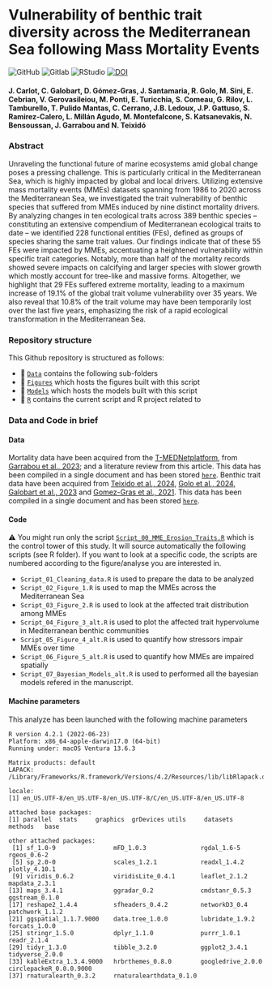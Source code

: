 # Vulnerability of benthic trait diversity across the Mediterranean Sea following Mass Mortality Events

![GitHub](https://img.shields.io/badge/GitHub-39457E?style=for-the-badge&logo=github&logoColor=white)
![Gitlab](https://img.shields.io/badge/GitLab-FFA500?style=for-the-badge&logo=gitlab&logoColor=white)
![RStudio](https://img.shields.io/badge/RStudio-75AADB?style=for-the-badge&logo=RStudio&logoColor=white)
[![DOI](https://zenodo.org/badge/573744935.svg)](https://doi.org/10.5281/zenodo.14383069)

#### J. Carlot, C. Galobart, D. Gómez-Gras, J. Santamaria, R. Golo, M. Sini, E. Cebrian, V. Gerovasileiou,  M. Ponti, E. Turicchia, S. Comeau, G. Rilov, L. Tamburello, T. Pulido Mantas, C. Cerrano, J.B. Ledoux, J.P. Gattuso, S. Ramirez-Calero, L. Millán Agudo,  M. Montefalcone, S. Katsanevakis, N. Bensoussan, J. Garrabou and N. Teixidó

### Abstract
Unraveling the functional future of marine ecosystems amid global change poses a pressing challenge. This is particularly critical in the Mediterranean Sea, which is highly impacted by global and local drivers. Utilizing extensive mass mortality events (MMEs) datasets spanning from 1986 to 2020 across the Mediterranean Sea, we investigated the trait vulnerability of benthic species that suffered from MMEs induced by nine distinct mortality drivers. By analyzing changes in ten ecological traits across 389 benthic species – constituting an extensive compendium of Mediterranean ecological traits to date – we identified 228 functional entities (FEs), defined as groups of species sharing the same trait values. Our findings indicate that of these 55 FEs were impacted by MMEs, accentuating a heightened vulnerability within specific trait categories. Notably, more than half of the mortality records showed severe impacts on calcifying and larger species with slower growth which mostly account for tree-like and massive forms. Altogether, we highlight that 29 FEs suffered extreme mortality, leading to a maximum increase of 19.1% of the global trait volume vulnerability over 35 years. We also reveal that 10.8% of the trait volume may have been temporarily lost over the last five years, emphasizing the risk of a rapid ecological transformation in the Mediterranean Sea.

### Repository structure
This Github repository is structured as follows:

- :file_folder: [``Data``](https://github.com/JayCrlt/MMEs_Mortality/Data) contains the following sub-folders
- :file_folder: [``Figures``](https://github.com/JayCrlt/MMEs_Mortality/Figures) which hosts the figures built with this script
- :file_folder: [``Models``](https://github.com/JayCrlt/MMEs_Mortality/Models) which hosts the models built with this script
- :file_folder: [``R``](https://github.com/JayCrlt/MMEs_Mortality/Data/R) contains the current script and R project related to 

### Data and Code in brief
#### Data

Mortality data have been acquired from the [T-MEDNetplatform](https://t-mednet.org/mass-mortality/mass-mortality-events), from [Garrabou et al., 2023](https://onlinelibrary.wiley.com/doi/full/10.1111/gcb.16301); and a literature review from this article. This data has been compiled in a single document and has been stored [`here`](https://github.com/JayCrlt/MMEs_Mortality/Data/R/MME-Review%20data.xlsx). Benthic trait data have been acquired from [Teixido et al., 2024](https://onlinelibrary.wiley.com/doi/10.1111/gcb.17105), [Golo et al., 2024](https://tesisenred.net/handle/10803/692268), [Galobart et al., 2023](https://www.frontiersin.org/journals/marine-science/articles/10.3389/fmars.2023.1176655/full) and [Gomez-Gras et al., 2021](https://onlinelibrary.wiley.com/doi/full/10.1111/ele.13718). This data has been compiled in a single document and has been stored [`here`](https://github.com/JayCrlt/MMEs_Mortality/Data/R/Complete_Traits.xlsx).

#### Code

:warning: You might run only the script [``Script_00_MME_Erosion_Traits.R``](https://github.com/JayCrlt/MMEs_Mortality/R/Script_00_MME_Erosion_Traits.R) which is the control tower of this study. It will source automatically the following scripts (see R folder). If you want to look at a specific code, the scripts are numbered according to the figure/analyse you are interested in. 

- `Script_01_Cleaning_data.R` is used to prepare the data to be analyzed
- `Script_02_Figure_1.R` is used to map the MMEs across the Mediterranean Sea
- `Script_03_Figure_2.R` is used to look at the affected trait distribution among MMEs
- `Script_04_Figure_3_alt.R` is used to plot the affected trait hypervolume in Mediterranean benthic communities
- `Script_05_Figure_4_alt.R` is used to quantify how stressors impair MMEs over time
- `Script_06_Figure_5_alt.R` is used to quantify how MMEs are impaired spatially
- `Script_07_Bayesian_Models_alt.R` is used to performed all the bayesian models refered in the manuscript.

#### Machine parameters

This analyze has been launched with the following machine parameters

```{Session Info, echo = T}
R version 4.2.1 (2022-06-23)
Platform: x86_64-apple-darwin17.0 (64-bit)
Running under: macOS Ventura 13.6.3

Matrix products: default
LAPACK: /Library/Frameworks/R.framework/Versions/4.2/Resources/lib/libRlapack.dylib

locale:
[1] en_US.UTF-8/en_US.UTF-8/en_US.UTF-8/C/en_US.UTF-8/en_US.UTF-8

attached base packages:
[1] parallel  stats     graphics  grDevices utils     datasets  methods   base     

other attached packages:
 [1] sf_1.0-9                mFD_1.0.3               rgdal_1.6-5             rgeos_0.6-2            
 [5] sp_2.0-0                scales_1.2.1            readxl_1.4.2            plotly_4.10.1          
 [9] viridis_0.6.2           viridisLite_0.4.1       leaflet_2.1.2           mapdata_2.3.1          
[13] maps_3.4.1              ggradar_0.2             cmdstanr_0.5.3          ggstream_0.1.0         
[17] reshape2_1.4.4          sfheaders_0.4.2         networkD3_0.4           patchwork_1.1.2        
[21] ggspatial_1.1.7.9000    data.tree_1.0.0         lubridate_1.9.2         forcats_1.0.0          
[25] stringr_1.5.0           dplyr_1.1.0             purrr_1.0.1             readr_2.1.4            
[29] tidyr_1.3.0             tibble_3.2.0            ggplot2_3.4.1           tidyverse_2.0.0        
[33] kableExtra_1.3.4.9000   hrbrthemes_0.8.0        googledrive_2.0.0       circlepackeR_0.0.0.9000
[37] rnaturalearth_0.3.2     rnaturalearthdata_0.1.0
```